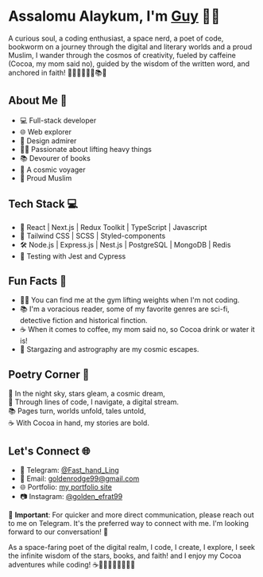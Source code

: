 <div align="left">

# Assalomu Alaykum, I'm [Guy](https://happy-guythedevelopers-portfolio.vercel.app) 🚀📖

A curious soul, a coding enthusiast, a space nerd, a poet of code, bookworm on a journey through the digital and literary worlds and a proud Muslim, I wander through the cosmos of creativity, fueled by caffeine (Cocoa, my mom said no), guided by the wisdom of the written word, and anchored in faith! 🌌👨🏻‍💻🏋️‍♂️📚🕋

## About Me 🚀

- 💻 Full-stack developer
- 🌐 Web explorer
- 🎨 Design admirer
- 🏋️‍♂️ Passionate about lifting heavy things
- 📚 Devourer of books
- 🌌 A cosmic voyager
- 🕋 Proud Muslim

## Tech Stack 💻

- 🚀 React | Next.js | Redux Toolkit | TypeScript | Javascript
- 🎨 Tailwind CSS | SCSS | Styled-components
- 🛠️ Node.js | Express.js | Nest.js | PostgreSQL | MongoDB | Redis
- 🧪 Testing with Jest and Cypress

## Fun Facts 🎉

- 🏋️‍♂️ You can find me at the gym lifting weights when I'm not coding.
- 📚 I'm a voracious reader, some of my favorite genres are sci-fi, detective fiction and historical finction.
- ☕️ When it comes to coffee, my mom said no, so Cocoa drink or water it is!
- 🌌 Stargazing and astrography are my cosmic escapes.

## Poetry Corner 📜

🌙 In the night sky, stars gleam, a cosmic dream,  
🚀 Through lines of code, I navigate, a digital stream.  
📚 Pages turn, worlds unfold, tales untold,  
☕️ With Cocoa in hand, my stories are bold.

## Let's Connect 🌐

- 💬 Telegram: [@Fast_hand_Ling](https://t.me/Fast_hand_Ling)
- 📧 Email: [goldenrodge99@gmail.com](mailto:goldenrodge99@gmail.com)
- 🌐 Portfolio: [my portfolio site](https://happy-guythedevelopers-portfolio.vercel.app/)
- 📷 Instagram: [@golden_efrat99](https://instagram.com/golden_efrat99)

🚨 **Important**: For quicker and more direct communication, please reach out to me on Telegram. It's the preferred way to connect with me. I'm looking forward to our conversation! 🚀

As a space-faring poet of the digital realm, I code, I create, I explore, I seek the infinite wisdom of the stars, books, and faith! and I enjoy my Cocoa adventures while coding! ☕️👨🏻‍💻🌠📖🏋️‍♂️🕋

</div>

<!--
**GuyTheDeveloper/GuyTheDeveloper** is a ✨ _special_ ✨ repository because its `README.md` (this file) appears on your GitHub profile.

Here are some ideas to get you started:

- 🔭 I’m currently working on ...
- 🌱 I’m currently learning ...
- 👯 I’m looking to collaborate on ...
- 🤔 I’m looking for help with ...
- 💬 Ask me about ...
- 📫 How to reach me: ...
- 😄 Pronouns: ...
- ⚡ Fun fact: ...
-->
